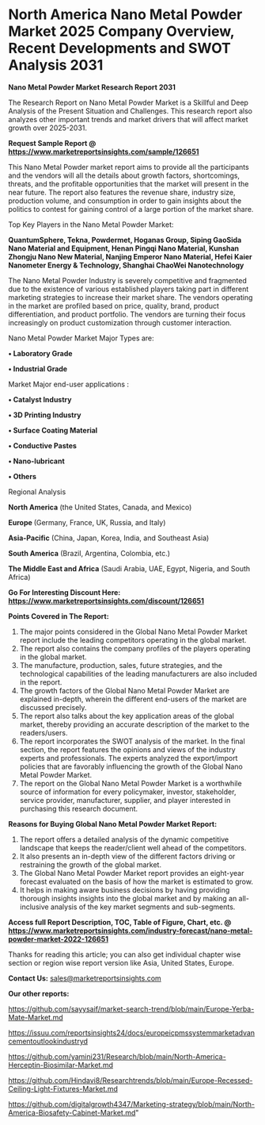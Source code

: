 # North America Nano Metal Powder Market 2025 Company Overview, Recent Developments and SWOT Analysis 2031

<strong>Nano Metal Powder Market Research Report 2031</strong>

The Research Report on Nano Metal Powder Market is a Skillful and Deep Analysis of the Present Situation and Challenges. This research report also analyzes other important trends and market drivers that will affect market growth over 2025-2031.

<strong>Request Sample Report @ <a href=https://www.marketreportsinsights.com/sample/126651>https://www.marketreportsinsights.com/sample/126651</a></strong>

This Nano Metal Powder market report aims to provide all the participants and the vendors will all the details about growth factors, shortcomings, threats, and the profitable opportunities that the market will present in the near future. The report also features the revenue share, industry size, production volume, and consumption in order to gain insights about the politics to contest for gaining control of a large portion of the market share.

Top Key Players in the Nano Metal Powder Market:

<strong>QuantumSphere, Tekna, Powdermet, Hoganas Group, Siping GaoSida Nano Material and Equipment, Henan Pingqi Nano Material, Kunshan Zhongju Nano New Material, Nanjing Emperor Nano Material, Hefei Kaier Nanometer Energy & Technology, Shanghai ChaoWei Nanotechnology</strong>

The Nano Metal Powder Industry is severely competitive and fragmented due to the existence of various established players taking part in different marketing strategies to increase their market share. The vendors operating in the market are profiled based on price, quality, brand, product differentiation, and product portfolio. The vendors are turning their focus increasingly on product customization through customer interaction.

Nano Metal Powder Market Major Types are:

<strong>• Laboratory Grade

• Industrial Grade</strong>

Market Major end-user applications :

<strong>• Catalyst Industry

• 3D Printing Industry

• Surface Coating Material

• Conductive Pastes

• Nano-lubricant

• Others</strong>

Regional Analysis

</u><strong><b>North America</b></strong> (the United States, Canada, and Mexico)

<strong><b>Europe </b></strong>(Germany, France, UK, Russia, and Italy)

<strong><b>Asia-Pacific</b></strong> (China, Japan, Korea, India, and Southeast Asia)

<strong><b>South America</b></strong> (Brazil, Argentina, Colombia, etc.)

<strong><b>The Middle East and Africa</b></strong> (Saudi Arabia, UAE, Egypt, Nigeria, and South Africa)

<strong>Go For Interesting Discount Here: <a href=https://www.marketreportsinsights.com/discount/126651>https://www.marketreportsinsights.com/discount/126651</a></strong>

<strong>Points Covered in The Report:</strong>
<ol>
  <li>The major points considered in the Global Nano Metal Powder Market report include the leading competitors operating in the global market.</li>
  <li>The report also contains the company profiles of the players operating in the global market.</li>
  <li>The manufacture, production, sales, future strategies, and the technological capabilities of the leading manufacturers are also included in the report.</li>
  <li>The growth factors of the Global Nano Metal Powder Market are explained in-depth, wherein the different end-users of the market are discussed precisely.</li>
  <li>The report also talks about the key application areas of the global market, thereby providing an accurate description of the market to the readers/users.</li>
  <li>The report incorporates the SWOT analysis of the market. In the final section, the report features the opinions and views of the industry experts and professionals. The experts analyzed the export/import policies that are favorably influencing the growth of the Global Nano Metal Powder Market.</li>
  <li>The report on the Global Nano Metal Powder Market is a worthwhile source of information for every policymaker, investor, stakeholder, service provider, manufacturer, supplier, and player interested in purchasing this research document.</li>
</ol>
<strong>Reasons for Buying Global Nano Metal Powder Market Report:</strong>

<ol>
  <li>The report offers a detailed analysis of the dynamic competitive landscape that keeps the reader/client well ahead of the competitors.</li>
  <li>It also presents an in-depth view of the different factors driving or restraining the growth of the global market.</li>
  <li>The Global Nano Metal Powder Market report provides an eight-year forecast evaluated on the basis of how the market is estimated to grow.</li>
  <li>It helps in making aware business decisions by having providing thorough insights insights into the global market and by making an all-inclusive analysis of the key market segments and sub-segments.</li>
</ol>
<strong>Access full Report Description, TOC, Table of Figure, Chart, etc. @ <a href=https://www.marketreportsinsights.com/industry-forecast/nano-metal-powder-market-2022-126651>https://www.marketreportsinsights.com/industry-forecast/nano-metal-powder-market-2022-126651</a></strong>


Thanks for reading this article; you can also get individual chapter wise section or region wise report version like Asia, United States, Europe.

<strong>Contact Us:</strong>
sales@marketreportsinsights.com

<strong>Our other reports:</strong>

<a href=https://github.com/sayysaif/market-search-trend/blob/main/Europe-Yerba-Mate-Market.md>https://github.com/sayysaif/market-search-trend/blob/main/Europe-Yerba-Mate-Market.md</a>

<a href=https://issuu.com/reportsinsights24/docs/europeicpmssystemmarketadvancementoutlookindustryd>https://issuu.com/reportsinsights24/docs/europeicpmssystemmarketadvancementoutlookindustryd</a>

<a href=https://github.com/yamini231/Research/blob/main/North-America-Herceptin-Biosimilar-Market.md>https://github.com/yamini231/Research/blob/main/North-America-Herceptin-Biosimilar-Market.md</a>

<a href=https://github.com/Hindavi8/Researchtrends/blob/main/Europe-Recessed-Ceiling-Light-Fixtures-Market.md>https://github.com/Hindavi8/Researchtrends/blob/main/Europe-Recessed-Ceiling-Light-Fixtures-Market.md</a>

<a href=https://github.com/digitalgrowth4347/Marketing-strategy/blob/main/North-America-Biosafety-Cabinet-Market.md>https://github.com/digitalgrowth4347/Marketing-strategy/blob/main/North-America-Biosafety-Cabinet-Market.md</a>"
